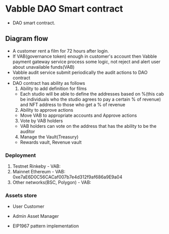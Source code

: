 # Vabble DAO Smart contract

- DAO smart contract.

## Diagram flow
- A customer rent a film for 72 hours after login.
- If VAB(governance token) enough in customer's account then Vabble payment gateway service process some logic, not reject and alert user about unavailable funds(VAB)
- Vabble audit service submit periodically the audit actions to DAO contract
- DAO contract has ability as follows
  1) Ability to add definition for films
    - Each studio will be able to define the addresses based on %(this cab be individuals who the studio agrees to pay a certain % of revenue) and NFT address to those who get a % of revenue
  2) Ability to approve actions
    - Move VAB to appropriate accounts and Approve actions
  3) Vote by VAB holders
    - VAB holders can vote on the address that has the ability to be the auditor
  4) Manage the Vault(Treasury) 
    - Rewards vault, Revenue vault

### Deployment
  1) Testnet Rinkeby
    - VAB:   
  2) Mainnet Ethereum
    - VAB: 0xe7aE6D0C56CACaf007b7e4d312f9af686a9E9a04
  3) Other networks(BSC, Polygon)
    - VAB: 

### Assets store
  - User
    Customer
  - Admin
    Asset Manager



- EIP1967 pattern implementation
